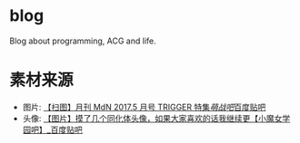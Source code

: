 # blog

Blog about programming, ACG and life.

# 素材来源

- 图片: [【扫图】月刊 MdN 2017.5 月号 TRIGGER 特集*萌战吧*百度贴吧](https://tieba.baidu.com/p/5058190868)
- 头像: [【图片】摸了几个同化体头像，如果大家喜欢的话我继续更【小魔女学园吧】\_百度贴吧](https://tieba.baidu.com/p/6550756325)

